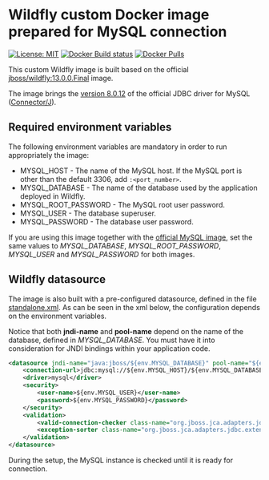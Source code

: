 # Wildfly custom Docker image prepared for MySQL connection

[![License: MIT](https://img.shields.io/badge/License-MIT-yellow.svg)](https://opensource.org/licenses/MIT) [![Docker Build status](https://img.shields.io/docker/build/esignbr/wildfly-mysql.svg)](https://hub.docker.com/r/esignbr/wildfly-mysql/builds) [![Docker Pulls](https://img.shields.io/docker/pulls/esignbr/wildfly-mysql.svg)](https://hub.docker.com/r/esignbr/wildfly-mysql)

This custom Wildfly image is built based on the official [jboss/wildfly:13.0.0.Final](https://github.com/jboss-dockerfiles/wildfly/tree/13.0.0.Final) image.

The image brings the [version 8.0.12](http://central.maven.org/maven2/mysql/mysql-connector-java/8.0.12/mysql-connector-java-8.0.12.jar) of the official JDBC driver for MySQL ([Connector/J](https://dev.mysql.com/downloads/connector/j)).

## Required environment variables

The following environment variables are mandatory in order to run appropriately the image:

- MYSQL_HOST - The name of the MySQL host. If the MySQL port is other than the default 3306, add `:<port_number>`.
- MYSQL_DATABASE - The name of the database used by the application deployed in Wildfly.
- MYSQL_ROOT_PASSWORD - The MySQL root user password.
- MYSQL_USER - The database superuser.
- MYSQL_PASSWORD - The database user password.

If you are using this image together with the [official MySQL image](https://hub.docker.com/_/mysql), set the same values to *MYSQL_DATABASE*, *MYSQL_ROOT_PASSWORD*, *MYSQL_USER* and *MYSQL_PASSWORD* for both images.

## Wildfly datasource

The image is also built with a pre-configured datasource, defined in the file [standalone.xml](standalone.xml). As can be seen in the xml below, the configuration depends on the environment variables.

Notice that both **jndi-name** and **pool-name** depend on the name of the database, defined in *MYSQL_DATABASE*. You must have it into consideration for JNDI bindings within your application code.

```xml
<datasource jndi-name="java:jboss/${env.MYSQL_DATABASE}" pool-name="${env.MYSQL_DATABASE}">
    <connection-url>jdbc:mysql://${env.MYSQL_HOST}/${env.MYSQL_DATABASE}?serverTimezone=UTC</connection-url>
    <driver>mysql</driver>
    <security>
        <user-name>${env.MYSQL_USER}</user-name>
        <password>${env.MYSQL_PASSWORD}</password>
    </security>
    <validation>
        <valid-connection-checker class-name="org.jboss.jca.adapters.jdbc.extensions.mysql.MySQLValidConnectionChecker"/>
        <exception-sorter class-name="org.jboss.jca.adapters.jdbc.extensions.mysql.MySQLExceptionSorter"/>
    </validation>
</datasource>
```

During the setup, the MySQL instance is checked until it is ready for connection.